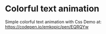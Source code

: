 # Colorful text animation
Simple colorful text animation with Css
Demo at: https://codepen.io/emkopic/pen/EQRQYw
